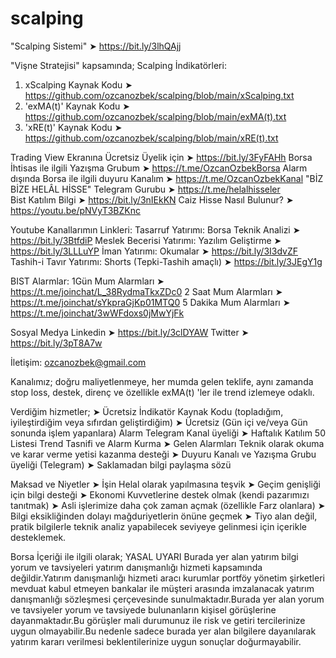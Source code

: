 # scalping

"Scalping Sistemi"  ➤ https://bit.ly/3lhQAjj

"Vişne Stratejisi" kapsamında;
Scalping İndikatörleri:
1) xScalping Kaynak Kodu ➤ 
https://github.com/ozcanozbek/scalping/blob/main/xScalping.txt
2) 'exMA(t)' Kaynak Kodu ➤ 
https://github.com/ozcanozbek/scalping/blob/main/exMA(t).txt
3) 'xRE(t)' Kaynak Kodu ➤ 
https://github.com/ozcanozbek/scalping/blob/main/xRE(t).txt

Trading View Ekranına Ücretsiz Üyelik için  ➤   https://bit.ly/3FyFAHh
Borsa İhtisas ile ilgili Yazışma Grubum  ➤  https://t.me/OzcanOzbekBorsa
Alarm dışında Borsa ile ilgili duyuru Kanalım  ➤   https://t.me/OzcanOzbekKanal
"BİZ BİZE HELÂL HİSSE" Telegram Gurubu ➤  https://t.me/helalhisseler  
Bist Katılım Bilgi  ➤  https://bit.ly/3nIEkKN
Caiz Hisse Nasıl Bulunur?  ➤  https://youtu.be/pNVyT3BZKnc

Youtube Kanallarımın Linkleri:
Tasarruf Yatırımı: Borsa Teknik Analizi ➤ https://bit.ly/3BtfdiP
Meslek Becerisi Yatırımı: Yazılım Geliştirme ➤ https://bit.ly/3LLLuYP
İman Yatırımı: Okumalar ➤ https://bit.ly/3I3dvZF
Tashih-i Tavır Yatırımı: Shorts (Tepki-Tashih amaçlı) ➤ https://bit.ly/3JEgY1g

BIST Alarmlar:
1Gün Mum Alarmları   ➤  https://t.me/joinchat/L_38RydmaTkxZDc0
2 Saat Mum Alarmları   ➤   https://t.me/joinchat/sYkpraGjKp01MTQ0
5 Dakika Mum Alarmları  ➤   https://t.me/joinchat/3wWFdoxs0jMwYjFk

Sosyal Medya
Linkedin ➤ https://bit.ly/3clDYAW
Twitter ➤ https://bit.ly/3pT8A7w

İletişim: ozcanozbek@gmail.com

Kanalımız; 
doğru maliyetlenmeye,
her mumda gelen teklife,
aynı zamanda stop loss, 
destek, 
direnç ve
özellikle exMA(t) 'ler ile trend izlemeye odaklı.

Verdiğim hizmetler;
 ➤ Ücretsiz İndikatör Kaynak Kodu (topladığım, iyileştirdiğim veya sıfırdan geliştirdiğim) 
 ➤ Ücretsiz (Gün içi ve/veya Gün sonunda işlem yapanlara) Alarm Telegram Kanal üyeliği 
 ➤ Haftalık Katılım 50 Listesi Trend Tasnifi ve Alarm Kurma
 ➤ Gelen Alarmları Teknik olarak okuma ve karar verme yetisi kazanma desteği
 ➤ Duyuru Kanalı ve Yazışma Grubu üyeliği (Telegram) 
 ➤ Saklamadan bilgi paylaşma sözü

Maksad ve Niyetler
➤ İşin Helal olarak yapılmasına teşvik 
➤ Geçim genişliği için bilgi desteği
➤ Ekonomi Kuvvetlerine destek olmak (kendi pazarımızı tanıtmak)
➤ Asli işlerimize daha çok zaman açmak (özellikle Farz olanlara)
➤ Bilgi eksikliğinden dolayı mağduriyetlerin önüne geçmek
➤ Tiyo alan değil, pratik bilgilerle teknik analiz yapabilecek seviyeye gelinmesi için içerikle desteklemek.

Borsa İçeriği ile ilgili olarak;
YASAL UYARI
Burada yer alan yatırım bilgi yorum ve tavsiyeleri yatırım danışmanlığı hizmeti kapsamında değildir.Yatırım danışmanlığı hizmeti aracı kurumlar portföy yönetim şirketleri  mevduat kabul etmeyen bankalar ile müşteri arasında imzalanacak yatırım danışmanlığı sözleşmesi çerçevesinde sunulmaktadır.Burada yer alan yorum ve tavsiyeler yorum ve tavsiyede bulunanların kişisel görüşlerine dayanmaktadır.Bu görüşler mali durumunuz ile risk ve getiri tercilerinize uygun olmayabilir.Bu nedenle sadece burada yer alan bilgilere dayanılarak  yatırım kararı verilmesi beklentilerinize uygun sonuçlar doğurmayabilir.
